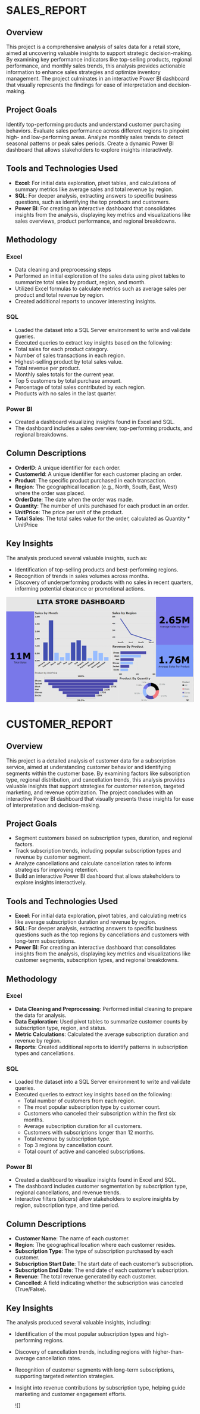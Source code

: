 # SALES_REPORT

## Overview
 This project is a comprehensive analysis of sales data for a retail store, aimed at uncovering valuable insights to support strategic decision-making. By examining key performance indicators like top-selling products, regional performance, and monthly sales trends, this analysis provides actionable information to enhance sales strategies and optimize inventory management. The project culminates in an interactive Power BI dashboard that visually represents the findings for ease of interpretation and decision-making.
 
## Project Goals
Identify top-performing products and understand customer purchasing behaviors.
Evaluate sales performance across different regions to pinpoint high- and low-performing areas.
Analyze monthly sales trends to detect seasonal patterns or peak sales periods.
Create a dynamic Power BI dashboard that allows stakeholders to explore insights interactively.
## Tools and Technologies Used
-  **Excel**: For initial data exploration, pivot tables, and calculations of summary metrics like average sales and total revenue by region.
-  **SQL**: For deeper analysis,  extracting answers to specific business questions, such as identifying the top products and customers.
-  **Power BI**: For creating an interactive dashboard that consolidates insights from the analysis, displaying key metrics and visualizations like sales overviews, product performance, and regional breakdowns.
## Methodology
### Excel
-  Data cleaning and preprocessing steps
-  Performed an initial exploration of the sales data using pivot tables to summarize total sales by product, region, and month.
-  Utilized Excel formulas to calculate metrics such as average sales per product and total revenue by region.
-  Created additional reports to uncover interesting insights.
### SQL
-  Loaded the dataset into a SQL Server environment to write and validate queries.
-  Executed queries to extract key insights based on the following:
-  Total sales for each product category.
- Number of sales transactions in each region.
- Highest-selling product by total sales value.
- Total revenue per product.
- Monthly sales totals for the current year.
- Top 5 customers by total purchase amount.
- Percentage of total sales contributed by each region.
- Products with no sales in the last quarter.
### Power BI
- Created a dashboard visualizing insights found in Excel and SQL.
- The dashboard includes a sales overview, top-performing products, and regional breakdowns.
## Column Descriptions 
- **OrderID**: A unique identifier for each order.
- **CustomerId**: A unique identifier for each customer placing an order.
- **Product**: The specific product purchased in each transaction.
- **Region**: The geographical location (e.g., North, South, East, West) where the order was placed.
- **OrderDate**: The date when the order was made.
- **Quantity**: The number of units purchased for each product in an order.
- **UnitPrice**: The price per unit of the product.
- **Total Sales**: The total sales value for the order, calculated as Quantity * UnitPrice
## Key Insights
The analysis produced several valuable insights, such as:
- Identification of top-selling products and best-performing regions.
- Recognition of trends in sales volumes across months.
- Discovery of underperforming products with no sales in recent quarters, informing potential clearance or promotional actions.

![](https://github.com/FeyiiTheAnalyst/LITA_CAPSTONE_PROJECT/blob/main/LITA/SALES%20DASHBOARD%20LITA.png)









# CUSTOMER_REPORT

## Overview
This project is a detailed analysis of customer data for a subscription service, aimed at understanding customer behavior and identifying segments within the customer base. By examining factors like subscription type, regional distribution, and cancellation trends, this analysis provides valuable insights that support strategies for customer retention, targeted marketing, and revenue optimization. The project concludes with an interactive Power BI dashboard that visually presents these insights for ease of interpretation and decision-making.

## Project Goals
- Segment customers based on subscription types, duration, and regional factors.
- Track subscription trends, including popular subscription types and revenue by customer segment.
- Analyze cancellations and calculate cancellation rates to inform strategies for improving retention.
- Build an interactive Power BI dashboard that allows stakeholders to explore insights interactively.

## Tools and Technologies Used
- **Excel**: For initial data exploration, pivot tables, and calculating metrics like average subscription duration and revenue by region.
- **SQL**: For deeper analysis, extracting answers to specific business questions such as the top regions by cancellations and customers with long-term subscriptions.
- **Power BI**: For creating an interactive dashboard that consolidates insights from the analysis, displaying key metrics and visualizations like customer segments, subscription types, and regional breakdowns.

## Methodology

### Excel
- **Data Cleaning and Preprocessing**: Performed initial cleaning to prepare the data for analysis.
- **Data Exploration**: Used pivot tables to summarize customer counts by subscription type, region, and status.
- **Metric Calculations**: Calculated the average subscription duration and revenue by region.
- **Reports**: Created additional reports to identify patterns in subscription types and cancellations.

### SQL
- Loaded the dataset into a SQL Server environment to write and validate queries.
- Executed queries to extract key insights based on the following:
  - Total number of customers from each region.
  - The most popular subscription type by customer count.
  - Customers who canceled their subscription within the first six months.
  - Average subscription duration for all customers.
  - Customers with subscriptions longer than 12 months.
  - Total revenue by subscription type.
  - Top 3 regions by cancellation count.
  - Total count of active and canceled subscriptions.

### Power BI
- Created a dashboard to visualize insights found in Excel and SQL.
- The dashboard includes customer segmentation by subscription type, regional cancellations, and revenue trends.
- Interactive filters (slicers) allow stakeholders to explore insights by region, subscription type, and time period.

## Column Descriptions
- **Customer Name**: The name of each customer.
- **Region**: The geographical location where each customer resides.
- **Subscription Type**: The type of subscription purchased by each customer.
- **Subscription Start Date**: The start date of each customer’s subscription.
- **Subscription End Date**: The end date of each customer’s subscription.
- **Revenue**: The total revenue generated by each customer.
- **Cancelled**: A field indicating whether the subscription was canceled (True/False).

## Key Insights
The analysis produced several valuable insights, including:
- Identification of the most popular subscription types and high-performing regions.
- Discovery of cancellation trends, including regions with higher-than-average cancellation rates.
- Recognition of customer segments with long-term subscriptions, supporting targeted retention strategies.
- Insight into revenue contributions by subscription type, helping guide marketing and customer engagement efforts.

  ![]



